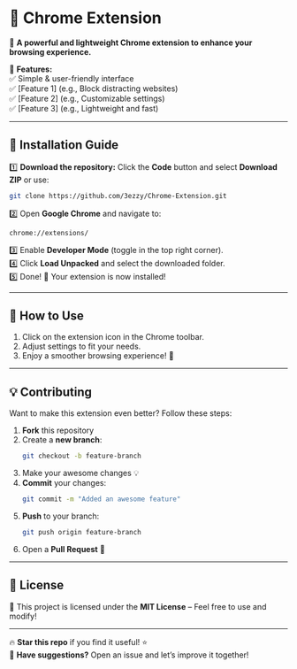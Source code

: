 # 🚀 Chrome Extension  

📌 **A powerful and lightweight Chrome extension to enhance your browsing experience.**  

🔹 **Features:**  
✅ Simple & user-friendly interface  
✅ [Feature 1] (e.g., Block distracting websites)  
✅ [Feature 2] (e.g., Customizable settings)  
✅ [Feature 3] (e.g., Lightweight and fast)  

---

## 🎯 Installation Guide  

1️⃣ **Download the repository:** Click the **Code** button and select **Download ZIP** or use:  
   ```bash
   git clone https://github.com/3ezzy/Chrome-Extension.git
   ```  
2️⃣ Open **Google Chrome** and navigate to:  
   ```
   chrome://extensions/
   ```  
3️⃣ Enable **Developer Mode** (toggle in the top right corner).  
4️⃣ Click **Load Unpacked** and select the downloaded folder.  
5️⃣ Done! 🎉 Your extension is now installed!  

---

## 📖 How to Use  

1. Click on the extension icon in the Chrome toolbar.  
2. Adjust settings to fit your needs.  
3. Enjoy a smoother browsing experience! 🚀  

---

## 💡 Contributing  

Want to make this extension even better? Follow these steps:  

1. **Fork** this repository  
2. Create a **new branch**:  
   ```bash
   git checkout -b feature-branch
   ```  
3. Make your awesome changes 💡  
4. **Commit** your changes:  
   ```bash
   git commit -m "Added an awesome feature"
   ```  
5. **Push** to your branch:  
   ```bash
   git push origin feature-branch
   ```  
6. Open a **Pull Request** 🚀  

---

## 📜 License  

📄 This project is licensed under the **MIT License** – Feel free to use and modify!  

---

🔥 **Star this repo** if you find it useful! ⭐  
💬 **Have suggestions?** Open an issue and let’s improve it together!  
